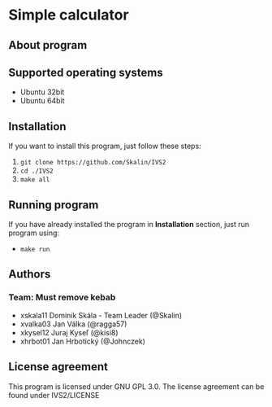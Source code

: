 # Simple calculator

## About program



## Supported operating systems

- Ubuntu 32bit
- Ubuntu 64bit

## Installation
If you want to install this program, just follow these steps:
1. `git clone https://github.com/Skalin/IVS2`
2. `cd ./IVS2`
3. `make all`

## Running program
If you have already installed the program in **Installation** section, just run program using:
- `make run`

## Authors
### Team: Must remove kebab

- xskala11 Dominik Skála - Team Leader (@Skalin)
- xvalka03 Jan Válka (@ragga57)
- xkysel12 Juraj Kyseľ (@kisi8)
- xhrbot01 Jan Hrbotický (@Johnczek)

## License agreement

This program is licensed under GNU GPL 3.0. The license agreement can be found under IVS2/LICENSE




